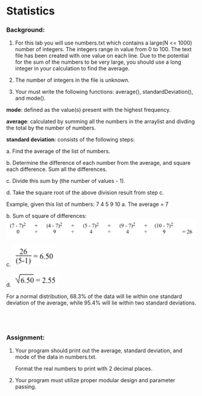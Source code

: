# Statistics


### Background: 
1. For this lab you will use numbers.txt which contains a large(N <= 1000) number of integers. The integers range in value from 0 to 100. The text file has been created with one value on each line. Due to the potential for the sum of the numbers to be very large, you should use a long integer in your calculation to find the average.

2. The number of integers in the file is unknown.

3. Your must write the following functions: average(), standardDeviation(), and mode().  

**mode**: defined as the value(s) present with the highest frequency.

**average**: calculated by summing all the numbers in the arraylist and divding the total by the number of numbers.

**standard deviation**: consists of the following steps:
	
 a. Find the average of the list of numbers. 

b. Determine the difference of each number from the average, and square each difference. Sum all the differences. 
		
c. Divide this sum by (the number of values - 1). 
		
d. Take the square root of the above division result from step c. 

Example, given this list of numbers: 7 4 5 9 10
a. The average = 7 

b. Sum of square of differences: ![first](assets/first.png)

c. ![second](assets/second.PNG)

d.  ![third](assets/third.PNG)</li>

For a normal distribution, 68.3% of the data will lie within one standard deviation of the average, while 95.4% will lie within two standard deviations. 
<br></br><br></br>
### Assignment: 
1. Your program should print out the average, standard deviation, and mode of the data in numbers.txt.  

	Format the real numbers to print with 2 decimal places. 

2. Your program must utilize proper modular design and parameter passing. 

  
